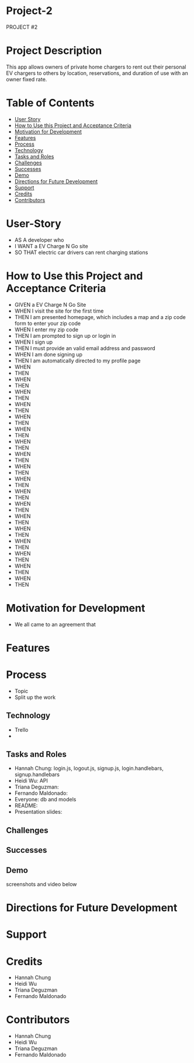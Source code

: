 # Project-2
PROJECT #2




# Project Description
This app  allows owners of private home chargers to rent out their personal EV chargers to others by location, reservations, and duration of use with an owner fixed rate.
 
 
# Table of Contents
* [User Story](#User-Story)
* [How to Use this Project and Acceptance Criteria](#How-to-Use-this-Project-and-Acceptance-Criteria) 
* [Motivation for Development](#Motivation-for-Development) 
* [Features](#Features)
* [Process](#Process) 
* [Technology](#Technology) 
* [Tasks and Roles](#Tasks-and-Roles) 
* [Challenges](#Challenges) 
* [Successes](#Successes) 
* [Demo](#Demo) 
* [Directions for Future Development](#Directions-for-Future-Development) 
* [Support](#Support) 
* [Credits](#Credits) 
* [Contributors](#Contributors) 


# User-Story 
- AS A developer who 
- I WANT a EV Charge N Go site
- SO THAT electric car drivers can rent charging stations



# How to Use this Project and Acceptance Criteria
- GIVEN a EV Charge N Go Site
- WHEN I visit the site for the first time
- THEN I am presented homepage, which includes a map and a zip code form to enter your zip code
- WHEN I enter my zip code
- THEN I am prompted to sign up or login in
- WHEN I sign up 
- THEN I must provide an valid email address and password
- WHEN I am done signing up
- THEN I am automatically directed to my profile page
- WHEN 
- THEN 
- WHEN
- THEN
- WHEN 
- THEN 
- WHEN 
- THEN 
- WHEN
- THEN
- WHEN 
- THEN 
- WHEN 
- THEN 
- WHEN
- THEN
- WHEN 
- THEN 
- WHEN 
- THEN 
- WHEN
- THEN
- WHEN 
- THEN 
- WHEN 
- THEN 
- WHEN
- THEN
- WHEN 
- THEN 
- WHEN 
- THEN 
- WHEN
- THEN
- WHEN 
- THEN 



# Motivation for Development
- We all came to an agreement that 


# Features




# Process
- Topic
- Split up the work 



## Technology
- Trello
- 


## Tasks and Roles
- Hannah Chung: login.js, logout.js, signup.js, login.handlebars, signup.handlebars
- Heidi Wu: API
- Triana Deguzman:
- Fernando Maldonado:
- Everyone: db and models
- README:
- Presentation slides:



## Challenges




## Successes 



## Demo

screenshots and video below 


# Directions for Future Development




# Support




# Credits

- Hannah Chung
- Heidi Wu
- Triana Deguzman
- Fernando Maldonado


# Contributors

- Hannah Chung
- Heidi Wu
- Triana Deguzman
- Fernando Maldonado